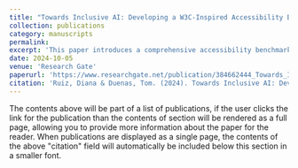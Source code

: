 ```yaml
---
title: "Towards Inclusive AI: Developing a W3C-Inspired Accessibility Benchmark for Large Language Models"
collection: publications
category: manuscripts
permalink: 
excerpt: 'This paper introduces a comprehensive accessibility benchmark for language models, adapting W3C Web Content Accessibility Guidelines to AI systems.'
date: 2024-10-05
venue: 'Research Gate'
paperurl: 'https://www.researchgate.net/publication/384662444_Towards_Inclusive_AI_Developing_a_W3C-Inspired_Accessibility_Benchmark_for_Large_Language_Models'
citation: 'Ruiz, Diana & Duenas, Tom. (2024). Towards Inclusive AI: Developing a W3C-Inspired Accessibility Benchmark for Large Language Models. 10.13140/RG.2.2.13480.58881.'
---
```


The contents above will be part of a list of publications, if the user clicks the link for the publication than the contents of section will be rendered as a full page, allowing you to provide more information about the paper for the reader. When publications are displayed as a single page, the contents of the above "citation" field will automatically be included below this section in a smaller font.
